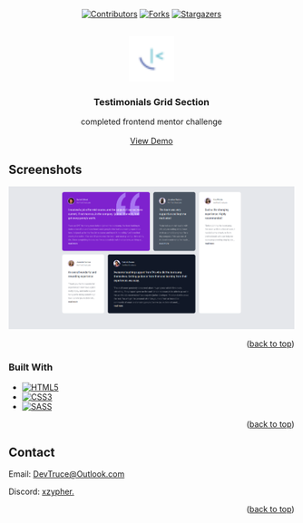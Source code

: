 <a id="readme-top"></a>

<div align="center">

[![Contributors][contributors-icon]][contributors-link]
[![Forks][forks-icon]][forks-link]
[![Stargazers][stars-icon]][stars-link]

</div>

<!-- PROJECT LOGO -->
<br />
<div align="center">
  <a href="https://github.com/DevTruce/testimonials-grid-section">
    <img src="images/favicon-32x32.png" alt="Logo" width="80" height="80">
  </a>

<h3 align="center">Testimonials Grid Section</h3>

  <p align="center">
    completed frontend mentor challenge
    <br />
    <br />
    <a href="https://devtruce.github.io/testimonials-grid-section/" target="_blank">View Demo</a>
  </p>
</div>

<!-- ABOUT THE PROJECT -->

## Screenshots

[![Product Name Screen Shot][product-screenshot]](product-link)

<p align="right">(<a href="#readme-top">back to top</a>)</p>

### Built With

- [![HTML5][html5-icon]][html5-link]
- [![CSS3][css3-icon]][css3-link]
- [![SASS][sass-icon]][sass-link]

<p align="right">(<a href="#readme-top">back to top</a>)</p>

<!-- CONTACT -->

## Contact

Email: [DevTruce@Outlook.com]()

Discord: [xzypher.]()

<p align="right">(<a href="#readme-top">back to top</a>)</p>

<!-- #### MARKDOWN LINKS & IMAGES #### -->

<!-- ## GitHub ##-->
<!-- links -->

[contributors-link]: https://github.com/DevTruce/testimonials-grid-section/graphs/contributors
[forks-link]: https://github.com/DevTruce/testimonials-grid-section/network/members
[stars-link]: https://github.com/DevTruce/testimonials-grid-section/stargazers

<!-- icons -->

[contributors-icon]: https://img.shields.io/github/contributors/DevTruce/testimonials-grid-section.svg?style=for-the-badge
[forks-icon]: https://img.shields.io/github/forks/DevTruce/testimonials-grid-section.svg?style=for-the-badge
[stars-icon]: https://img.shields.io/github/stars/DevTruce/testimonials-grid-section.svg?style=for-the-badge

<!-- ## Project ## -->

[product-screenshot]: images/project-view.png
[product-link]: https://devtruce.github.io/testimonials-grid-section/

<!-- ## Tech & Tools ## -->
<!-- links -->

[html5-link]: https://html-icon/
[css3-link]: https://css3-icon/
[sass-link]: https://sass-lang.com/

<!-- icons -->

[html5-icon]: https://img.shields.io/badge/HTML5-orange?style=for-the-badge&logo=html5&logoColor=white
[css3-icon]: https://img.shields.io/badge/CSS3-blue?style=for-the-badge&logo=CSS3&logoColor=white
[sass-icon]: https://img.shields.io/badge/SASS-AA77FF?style=for-the-badge&logo=SASS&logoColor=white
